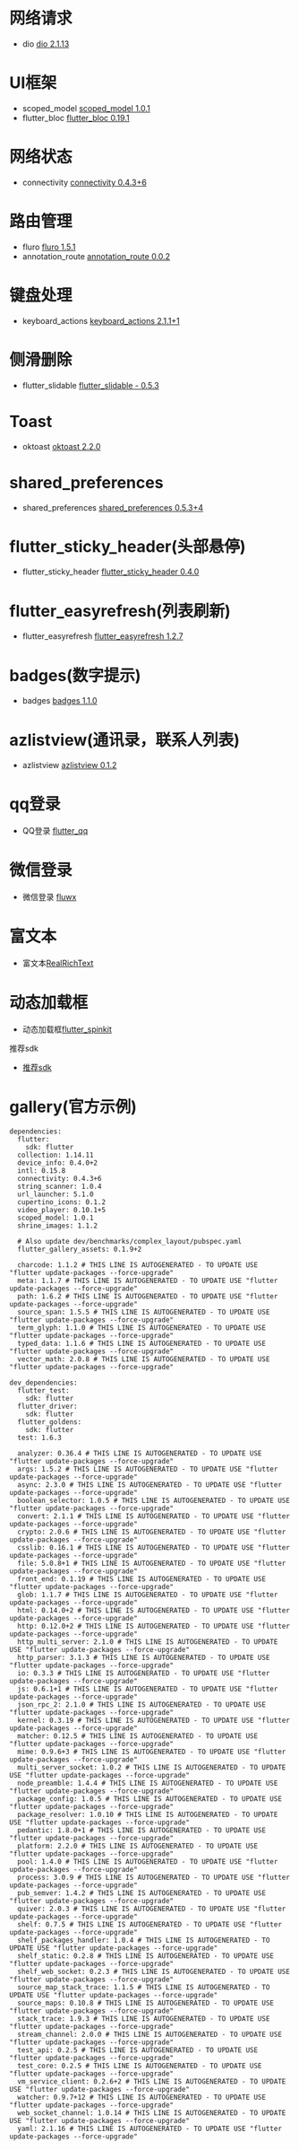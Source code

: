 网络请求
==
- dio  [dio 2.1.13](https://pub.dev/packages/dio)

UI框架
==
- scoped_model  [scoped_model 1.0.1](https://pub.dev/packages/scoped_model)
- flutter_bloc  [flutter_bloc 0.19.1](https://pub.dev/packages/flutter_bloc)

网络状态
==
- connectivity   [connectivity 0.4.3+6](https://pub.dev/packages/connectivity)

路由管理
==
- fluro  [fluro 1.5.1](https://pub.dartlang.org/packages/fluro)
- annotation_route [annotation_route 0.0.2](https://pub.dev/packages/annotation_route)

键盘处理
==
- keyboard_actions [keyboard_actions 2.1.1+1](https://pub.dev/packages/keyboard_actions)

侧滑删除
==
- flutter_slidable [flutter_slidable - 0.5.3](https://pub.dev/packages/flutter_slidable)

Toast
==
- oktoast [oktoast 2.2.0](https://pub.dev/packages/oktoast)

shared_preferences
==
- shared_preferences [shared_preferences 0.5.3+4](https://pub.dev/packages/shared_preferences)

flutter_sticky_header(头部悬停)
==
- flutter_sticky_header [flutter_sticky_header 0.4.0](https://pub.dev/packages/flutter_sticky_header)

flutter_easyrefresh(列表刷新)
==
- flutter_easyrefresh [flutter_easyrefresh 1.2.7](https://pub.dev/packages/flutter_easyrefresh)

badges(数字提示)
==
- badges [badges 1.1.0](https://pub.dev/packages/badges)

azlistview(通讯录，联系人列表)
==
- azlistview  [azlistview 0.1.2](https://pub.dev/packages/azlistview)

qq登录
==
- QQ登录 [flutter_qq](https://pub.dev/packages/flutter_qq)

微信登录
==
- 微信登录 [fluwx](https://pub.dev/packages/fluwx)

富文本
==
- 富文本[RealRichText](https://github.com/bytedance/RealRichText)

动态加载框
==
- 动态加载框[flutter_spinkit](https://github.com/jogboms/flutter_spinkit)

推荐sdk
- [推荐sdk](https://blog.iw3c.com/archive/1149)

gallery(官方示例)
==
```
dependencies:
  flutter:
    sdk: flutter
  collection: 1.14.11
  device_info: 0.4.0+2
  intl: 0.15.8
  connectivity: 0.4.3+6
  string_scanner: 1.0.4
  url_launcher: 5.1.0
  cupertino_icons: 0.1.2
  video_player: 0.10.1+5
  scoped_model: 1.0.1
  shrine_images: 1.1.2

  # Also update dev/benchmarks/complex_layout/pubspec.yaml
  flutter_gallery_assets: 0.1.9+2

  charcode: 1.1.2 # THIS LINE IS AUTOGENERATED - TO UPDATE USE "flutter update-packages --force-upgrade"
  meta: 1.1.7 # THIS LINE IS AUTOGENERATED - TO UPDATE USE "flutter update-packages --force-upgrade"
  path: 1.6.2 # THIS LINE IS AUTOGENERATED - TO UPDATE USE "flutter update-packages --force-upgrade"
  source_span: 1.5.5 # THIS LINE IS AUTOGENERATED - TO UPDATE USE "flutter update-packages --force-upgrade"
  term_glyph: 1.1.0 # THIS LINE IS AUTOGENERATED - TO UPDATE USE "flutter update-packages --force-upgrade"
  typed_data: 1.1.6 # THIS LINE IS AUTOGENERATED - TO UPDATE USE "flutter update-packages --force-upgrade"
  vector_math: 2.0.8 # THIS LINE IS AUTOGENERATED - TO UPDATE USE "flutter update-packages --force-upgrade"

dev_dependencies:
  flutter_test:
    sdk: flutter
  flutter_driver:
    sdk: flutter
  flutter_goldens:
    sdk: flutter
  test: 1.6.3

  analyzer: 0.36.4 # THIS LINE IS AUTOGENERATED - TO UPDATE USE "flutter update-packages --force-upgrade"
  args: 1.5.2 # THIS LINE IS AUTOGENERATED - TO UPDATE USE "flutter update-packages --force-upgrade"
  async: 2.3.0 # THIS LINE IS AUTOGENERATED - TO UPDATE USE "flutter update-packages --force-upgrade"
  boolean_selector: 1.0.5 # THIS LINE IS AUTOGENERATED - TO UPDATE USE "flutter update-packages --force-upgrade"
  convert: 2.1.1 # THIS LINE IS AUTOGENERATED - TO UPDATE USE "flutter update-packages --force-upgrade"
  crypto: 2.0.6 # THIS LINE IS AUTOGENERATED - TO UPDATE USE "flutter update-packages --force-upgrade"
  csslib: 0.16.1 # THIS LINE IS AUTOGENERATED - TO UPDATE USE "flutter update-packages --force-upgrade"
  file: 5.0.8+1 # THIS LINE IS AUTOGENERATED - TO UPDATE USE "flutter update-packages --force-upgrade"
  front_end: 0.1.19 # THIS LINE IS AUTOGENERATED - TO UPDATE USE "flutter update-packages --force-upgrade"
  glob: 1.1.7 # THIS LINE IS AUTOGENERATED - TO UPDATE USE "flutter update-packages --force-upgrade"
  html: 0.14.0+2 # THIS LINE IS AUTOGENERATED - TO UPDATE USE "flutter update-packages --force-upgrade"
  http: 0.12.0+2 # THIS LINE IS AUTOGENERATED - TO UPDATE USE "flutter update-packages --force-upgrade"
  http_multi_server: 2.1.0 # THIS LINE IS AUTOGENERATED - TO UPDATE USE "flutter update-packages --force-upgrade"
  http_parser: 3.1.3 # THIS LINE IS AUTOGENERATED - TO UPDATE USE "flutter update-packages --force-upgrade"
  io: 0.3.3 # THIS LINE IS AUTOGENERATED - TO UPDATE USE "flutter update-packages --force-upgrade"
  js: 0.6.1+1 # THIS LINE IS AUTOGENERATED - TO UPDATE USE "flutter update-packages --force-upgrade"
  json_rpc_2: 2.1.0 # THIS LINE IS AUTOGENERATED - TO UPDATE USE "flutter update-packages --force-upgrade"
  kernel: 0.3.19 # THIS LINE IS AUTOGENERATED - TO UPDATE USE "flutter update-packages --force-upgrade"
  matcher: 0.12.5 # THIS LINE IS AUTOGENERATED - TO UPDATE USE "flutter update-packages --force-upgrade"
  mime: 0.9.6+3 # THIS LINE IS AUTOGENERATED - TO UPDATE USE "flutter update-packages --force-upgrade"
  multi_server_socket: 1.0.2 # THIS LINE IS AUTOGENERATED - TO UPDATE USE "flutter update-packages --force-upgrade"
  node_preamble: 1.4.4 # THIS LINE IS AUTOGENERATED - TO UPDATE USE "flutter update-packages --force-upgrade"
  package_config: 1.0.5 # THIS LINE IS AUTOGENERATED - TO UPDATE USE "flutter update-packages --force-upgrade"
  package_resolver: 1.0.10 # THIS LINE IS AUTOGENERATED - TO UPDATE USE "flutter update-packages --force-upgrade"
  pedantic: 1.8.0+1 # THIS LINE IS AUTOGENERATED - TO UPDATE USE "flutter update-packages --force-upgrade"
  platform: 2.2.0 # THIS LINE IS AUTOGENERATED - TO UPDATE USE "flutter update-packages --force-upgrade"
  pool: 1.4.0 # THIS LINE IS AUTOGENERATED - TO UPDATE USE "flutter update-packages --force-upgrade"
  process: 3.0.9 # THIS LINE IS AUTOGENERATED - TO UPDATE USE "flutter update-packages --force-upgrade"
  pub_semver: 1.4.2 # THIS LINE IS AUTOGENERATED - TO UPDATE USE "flutter update-packages --force-upgrade"
  quiver: 2.0.3 # THIS LINE IS AUTOGENERATED - TO UPDATE USE "flutter update-packages --force-upgrade"
  shelf: 0.7.5 # THIS LINE IS AUTOGENERATED - TO UPDATE USE "flutter update-packages --force-upgrade"
  shelf_packages_handler: 1.0.4 # THIS LINE IS AUTOGENERATED - TO UPDATE USE "flutter update-packages --force-upgrade"
  shelf_static: 0.2.8 # THIS LINE IS AUTOGENERATED - TO UPDATE USE "flutter update-packages --force-upgrade"
  shelf_web_socket: 0.2.3 # THIS LINE IS AUTOGENERATED - TO UPDATE USE "flutter update-packages --force-upgrade"
  source_map_stack_trace: 1.1.5 # THIS LINE IS AUTOGENERATED - TO UPDATE USE "flutter update-packages --force-upgrade"
  source_maps: 0.10.8 # THIS LINE IS AUTOGENERATED - TO UPDATE USE "flutter update-packages --force-upgrade"
  stack_trace: 1.9.3 # THIS LINE IS AUTOGENERATED - TO UPDATE USE "flutter update-packages --force-upgrade"
  stream_channel: 2.0.0 # THIS LINE IS AUTOGENERATED - TO UPDATE USE "flutter update-packages --force-upgrade"
  test_api: 0.2.5 # THIS LINE IS AUTOGENERATED - TO UPDATE USE "flutter update-packages --force-upgrade"
  test_core: 0.2.5 # THIS LINE IS AUTOGENERATED - TO UPDATE USE "flutter update-packages --force-upgrade"
  vm_service_client: 0.2.6+2 # THIS LINE IS AUTOGENERATED - TO UPDATE USE "flutter update-packages --force-upgrade"
  watcher: 0.9.7+12 # THIS LINE IS AUTOGENERATED - TO UPDATE USE "flutter update-packages --force-upgrade"
  web_socket_channel: 1.0.14 # THIS LINE IS AUTOGENERATED - TO UPDATE USE "flutter update-packages --force-upgrade"
  yaml: 2.1.16 # THIS LINE IS AUTOGENERATED - TO UPDATE USE "flutter update-packages --force-upgrade"
  ```